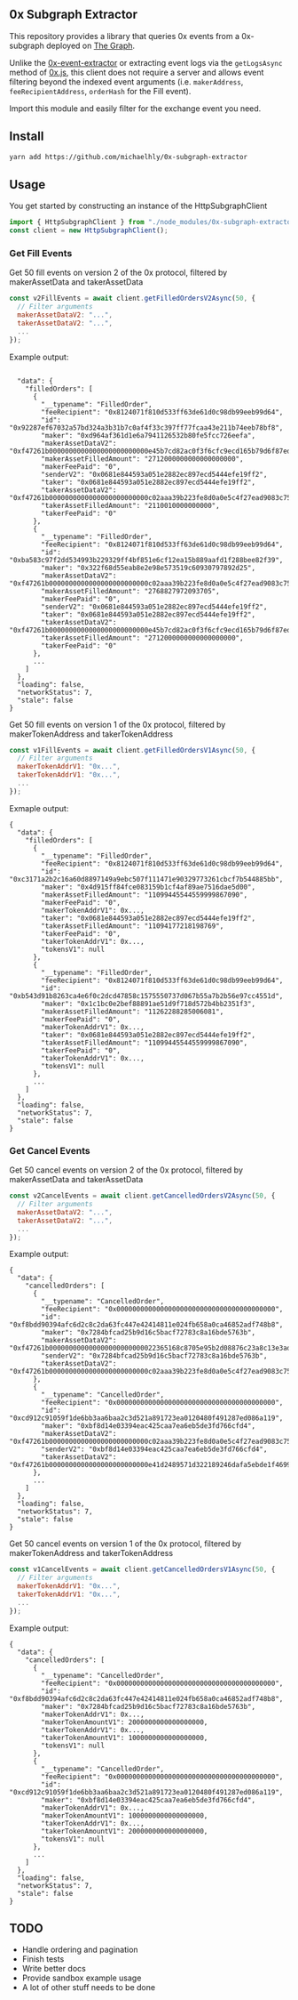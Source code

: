 ## 0x Subgraph Extractor

This repository provides a library that queries 0x events from a 0x-subgraph deployed on [The Graph](https://thegraph.com/).

Unlike the [0x-event-extractor](https://github.com/0xTracker/0x-event-extractor) or extracting event logs via the `getLogsAsync` method of [0x.js](https://github.com/0xProject/0x-monorepo/tree/development/packages/0x.js), this client does not require a server and allows event filtering beyond the indexed event arguments (i.e. `makerAddress`, `feeRecipientAddress`, `orderHash` for the Fill event).

Import this module and easily filter for the exchange event you need.

## Install

```bash
yarn add https://github.com/michaelhly/0x-subgraph-extractor
```

## Usage

You get started by constructing an instance of the HttpSubgraphClient

```js
import { HttpSubgraphClient } from "./node_modules/0x-subgraph-extractor/src/client";
const client = new HttpSubgraphClient();
```

### Get Fill Events

Get 50 fill events on version 2 of the 0x protocol, filtered by makerAssetData and takerAssetData

```js
const v2FillEvents = await client.getFilledOrdersV2Async(50, {
  // Filter arguments
  makerAssetDataV2: "...",
  takerAssetDataV2: "...",
  ...
});
```
Example output: 
```

  "data": {
    "filledOrders": [
      {
        "__typename": "FilledOrder",
        "feeRecipient": "0x8124071f810d533ff63de61d0c98db99eeb99d64",
        "id": "0x92287ef67032a57bd324a3b31b7c0af4f33c397ff77fcaa43e211b74eeb78bf8",
        "maker": "0xd964af361d1e6a7941126532b80fe5fcc726eefa",
        "makerAssetDataV2": "0xf47261b0000000000000000000000000e45b7cd82ac0f3f6cfc9ecd165b79d6f87ed2875",
        "makerAssetFilledAmount": "2712000000000000000000",
        "makerFeePaid": "0",
        "senderV2": "0x0681e844593a051e2882ec897ecd5444efe19ff2",
        "taker": "0x0681e844593a051e2882ec897ecd5444efe19ff2",
        "takerAssetDataV2": "0xf47261b0000000000000000000000000c02aaa39b223fe8d0a0e5c4f27ead9083c756cc2",
        "takerAssetFilledAmount": "2110010000000000",
        "takerFeePaid": "0"
      },
      {
        "__typename": "FilledOrder",
        "feeRecipient": "0x8124071f810d533ff63de61d0c98db99eeb99d64",
        "id": "0xba583c97f2dd534993b229329ff4bf851e6cf12ea15b889aafd1f288bee82f39",
        "maker": "0x322f68d55eab8e2e98e573519c60930797892d25",
        "makerAssetDataV2": "0xf47261b0000000000000000000000000c02aaa39b223fe8d0a0e5c4f27ead9083c756cc2",
        "makerAssetFilledAmount": "2768827972093705",
        "makerFeePaid": "0",
        "senderV2": "0x0681e844593a051e2882ec897ecd5444efe19ff2",
        "taker": "0x0681e844593a051e2882ec897ecd5444efe19ff2",
        "takerAssetDataV2": "0xf47261b0000000000000000000000000e45b7cd82ac0f3f6cfc9ecd165b79d6f87ed2875",
        "takerAssetFilledAmount": "2712000000000000000000",
        "takerFeePaid": "0"
      },
      ...
    ]
  },
  "loading": false,
  "networkStatus": 7,
  "stale": false
}
```

Get 50 fill events on version 1 of the 0x protocol, filtered by makerTokenAddress and takerTokenAddress

```js
const v1FillEvents = await client.getFilledOrdersV1Async(50, {
  // Filter arguments
  makerTokenAddrV1: "0x...",
  takerTokenAddrV1: "0x...",
  ...
});
```
Exmaple output: 
```
{
  "data": {
    "filledOrders": [
      {
        "__typename": "FilledOrder",
        "feeRecipient": "0x8124071f810d533ff63de61d0c98db99eeb99d64",
        "id": "0xc3171a2b2c16a60d8897149a9ebc507f111471e90329773261cbcf7b544885bb",
        "maker": "0x4d915ff84fce083159b1cf4af89ae7516dae5d00",
        "makerAssetFilledAmount": "11099445544559999867090",
        "makerFeePaid": "0",
        "makerTokenAddrV1": 0x...,
        "taker": "0x0681e844593a051e2882ec897ecd5444efe19ff2",
        "takerAssetFilledAmount": "11094177218198769",
        "takerFeePaid": "0",
        "takerTokenAddrV1": 0x...,
        "tokensV1": null
      },
      {
        "__typename": "FilledOrder",
        "feeRecipient": "0x8124071f810d533ff63de61d0c98db99eeb99d64",
        "id": "0xb543d91b8263ca4e6f0c2dcd47858c1575550737d067b55a7b2b56e97cc4551d",
        "maker": "0x1c1bc0e2bef88891ae51d9f718d572b4bb2351f3",
        "makerAssetFilledAmount": "11262288285006081",
        "makerFeePaid": "0",
        "makerTokenAddrV1": 0x...,
        "taker": "0x0681e844593a051e2882ec897ecd5444efe19ff2",
        "takerAssetFilledAmount": "11099445544559999867090",
        "takerFeePaid": "0",
        "takerTokenAddrV1": 0x...,
        "tokensV1": null
      },
      ...
    ]
  },
  "loading": false,
  "networkStatus": 7,
  "stale": false
}
```

### Get Cancel Events

Get 50 cancel events on version 2 of the 0x protocol, filtered by makerAssetData and takerAssetData

```js
const v2CancelEvents = await client.getCancelledOrdersV2Async(50, {
  // Filter arguments
  makerAssetDataV2: "...",
  takerAssetDataV2: "...",
  ...
});
```
Example output: 
```
{
  "data": {
    "cancelledOrders": [
      {
        "__typename": "CancelledOrder",
        "feeRecipient": "0x0000000000000000000000000000000000000000",
        "id": "0xf8bdd90394afc6d2c8c2da63fc447e42414811e024fb658a0ca46852adf748b8",
        "maker": "0x7284bfcad25b9d16c5bacf72783c8a16bde5763b",
        "makerAssetDataV2": "0xf47261b000000000000000000000000022365168c8705e95b2d08876c23a8c13e3ad72e2",
        "senderV2": "0x7284bfcad25b9d16c5bacf72783c8a16bde5763b",
        "takerAssetDataV2": "0xf47261b0000000000000000000000000c02aaa39b223fe8d0a0e5c4f27ead9083c756cc2"
      },
      {
        "__typename": "CancelledOrder",
        "feeRecipient": "0x0000000000000000000000000000000000000000",
        "id": "0xcd912c91059f1de6bb3aa6baa2c3d521a891723ea0120480f491287ed086a119",
        "maker": "0xbf8d14e03394eac425caa7ea6eb5de3fd766cfd4",
        "makerAssetDataV2": "0xf47261b0000000000000000000000000c02aaa39b223fe8d0a0e5c4f27ead9083c756cc2",
        "senderV2": "0xbf8d14e03394eac425caa7ea6eb5de3fd766cfd4",
        "takerAssetDataV2": "0xf47261b0000000000000000000000000e41d2489571d322189246dafa5ebde1f4699f498"
      },
      ...
    ]
  },
  "loading": false,
  "networkStatus": 7,
  "stale": false
}

```

Get 50 cancel events on version 1 of the 0x protocol, filtered by makerTokenAddress and takerTokenAddress

```js
const v1CancelEvents = await client.getCancelledOrdersV1Async(50, {
  // Filter arguments
  makerTokenAddrV1: "0x...",
  takerTokenAddrV1: "0x...",
  ...
});
```
Example output: 
```
{
  "data": {
    "cancelledOrders": [
      {
        "__typename": "CancelledOrder",
        "feeRecipient": "0x0000000000000000000000000000000000000000",
        "id": "0xf8bdd90394afc6d2c8c2da63fc447e42414811e024fb658a0ca46852adf748b8",
        "maker": "0x7284bfcad25b9d16c5bacf72783c8a16bde5763b",
        "makerTokenAddrV1": 0x...,
        "makerTokenAmountV1": 2000000000000000000,
        "takerTokenAddrV1": 0x...,
        "takerTokenAmountV1": 1000000000000000000,
        "tokensV1": null
      },
      {
        "__typename": "CancelledOrder",
        "feeRecipient": "0x0000000000000000000000000000000000000000",
        "id": "0xcd912c91059f1de6bb3aa6baa2c3d521a891723ea0120480f491287ed086a119",
        "maker": "0xbf8d14e03394eac425caa7ea6eb5de3fd766cfd4",
        "makerTokenAddrV1": 0x...,
        "makerTokenAmountV1": 1000000000000000000,
        "takerTokenAddrV1": 0x...,
        "takerTokenAmountV1": 2000000000000000000,
        "tokensV1": null
      },
      ...
    ]
  },
  "loading": false,
  "networkStatus": 7,
  "stale": false
}
```

## TODO
- Handle ordering and pagination
- Finish tests
- Write better docs
- Provide sandbox example usage
- A lot of other stuff needs to be done
